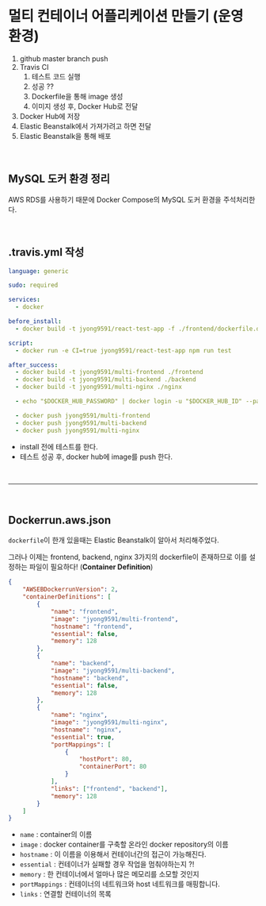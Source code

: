# 멀티 컨테이너 어플리케이션 만들기 (운영 환경)

1. github master branch push
2. Travis CI
   1. 테스트 코드 실행
   2. 성공 ??
   3. Dockerfile을 통해 image 생성
   4. 이미지 생성 후, Docker Hub로 전달
3. Docker Hub에 저장
4. Elastic Beanstalk에서 가져가려고 하면 전달
5. Elastic Beanstalk을 통해 배포

<br>

## MySQL 도커 환경 정리

AWS RDS를 사용하기 때문에 Docker Compose의 MySQL 도커 환경을 주석처리한다.

<br>

## .travis.yml 작성

```yaml
language: generic

sudo: required

services:
  - docker

before_install:
  - docker build -t jyong9591/react-test-app -f ./frontend/dockerfile.dev ./frontend

script:
  - docker run -e CI=true jyong9591/react-test-app npm run test

after_success:
  - docker build -t jyong9591/multi-frontend ./frontend
  - docker build -t jyong9591/multi-backend ./backend
  - docker build -t jyong9591/multi-nginx ./nginx

  - echo "$DOCKER_HUB_PASSWORD" | docker login -u "$DOCKER_HUB_ID" --password-stdin

  - docker push jyong9591/multi-frontend
  - docker push jyong9591/multi-backend
  - docker push jyong9591/multi-nginx

```

- install 전에 테스트를 한다.
- 테스트 성공 후, docker hub에 image를 push 한다.

<br>

---

<br>

## Dockerrun.aws.json

`dockerfile`이 한개 있을때는 Elastic Beanstalk이 알아서 처리해주었다.

그러나 이제는 frontend, backend, nginx 3가지의 dockerfile이 존재하므로 이를 설정하는 파일이 필요하다! (**Container Definition**)

```json
{
    "AWSEBDockerrunVersion": 2,
    "containerDefinitions": [
        {
            "name": "frontend",
            "image": "jyong9591/multi-frontend",
            "hostname": "frontend",
            "essential": false,
            "memory": 128
        },
        {
            "name": "backend",
            "image": "jyong9591/multi-backend",
            "hostname": "backend",
            "essential": false,
            "memory": 128
        },
        {
            "name": "nginx",
            "image": "jyong9591/multi-nginx",
            "hostname": "nginx",
            "essential": true,
            "portMappings": [
                {
                    "hostPort": 80,
                    "containerPort": 80
                }
            ],
            "links": ["frontend", "backend"],
            "memory": 128
        }
    ]
}
```

- `name` : container의 이름
- `image` : docker container를 구축할 온라인 docker repository의 이름
- `hostname` : 이 이름을 이용해서 컨테이너간의 접근이 가능해진다.
- `essential` : 컨테이너가 실패할 경우 작업을 멈춰야하는지 ?!
- `memory` : 한 컨테이너에서 얼마나 많은 메모리를 소모할 것인지
- `portMappings` : 컨테이너의 네트워크와 host 네트워크를 매핑합니다.
- `links` : 연결할 컨테이너의 목록